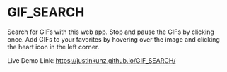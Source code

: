 # GIF_SEARCH
Search for GIFs with this web app. Stop and pause the GIFs by clicking once. 
Add GIFs to your favorites by hovering over the image and clicking the heart icon in the left corner.

Live Demo Link: https://justinkunz.github.io/GIF_SEARCH/

